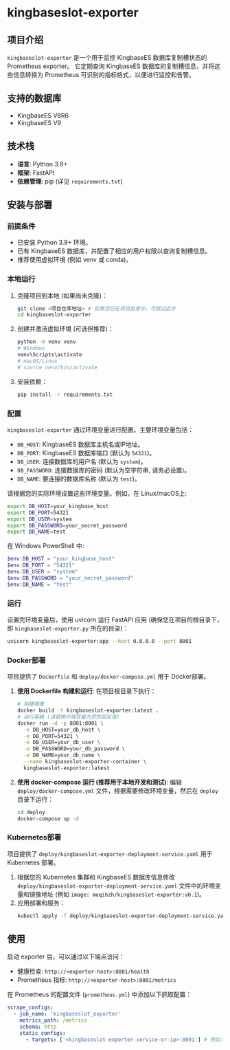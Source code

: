 # kingbaseslot-exporter

## 项目介绍

`kingbaseslot-exporter` 是一个用于监控 KingbaseES 数据库复制槽状态的 Prometheus exporter。
它定期查询 KingbaseES 数据库的复制槽信息，并将这些信息转换为 Prometheus 可识别的指标格式，以便进行监控和告警。

## 支持的数据库
- KingbaseES V8R6
- KingbaseES V9

## 技术栈

- **语言**: Python 3.9+
- **框架**: FastAPI
- **依赖管理**: pip (详见 `requirements.txt`)

## 安装与部署

### 前提条件

- 已安装 Python 3.9+ 环境。
- 已有 KingbaseES 数据库，并配置了相应的用户权限以查询复制槽信息。
- 推荐使用虚拟环境 (例如 venv 或 conda)。

### 本地运行

1.  克隆项目到本地 (如果尚未克隆)：
    ```bash
    git clone <项目仓库地址> # 如果您已在项目目录中，可跳过此步
    cd kingbaseslot-exporter
    ```
2.  创建并激活虚拟环境 (可选但推荐)：
    ```bash
    python -m venv venv
    # Windows
    venv\Scripts\activate
    # macOS/Linux
    # source venv/bin/activate
    ```
3.  安装依赖：
    ```bash
    pip install -r requirements.txt
    ```

### 配置

`kingbaseslot-exporter` 通过环境变量进行配置。主要环境变量包括：

-   `DB_HOST`: KingbaseES 数据库主机名或IP地址。
-   `DB_PORT`: KingbaseES 数据库端口 (默认为 `54321`)。
-   `DB_USER`: 连接数据库的用户名 (默认为 `system`)。
-   `DB_PASSWORD`: 连接数据库的密码 (默认为空字符串, 请务必设置)。
-   `DB_NAME`: 要连接的数据库名称 (默认为 `test`)。

请根据您的实际环境设置这些环境变量。例如，在 Linux/macOS上:
```bash
export DB_HOST=your_kingbase_host
export DB_PORT=54321
export DB_USER=system
export DB_PASSWORD=your_secret_password
export DB_NAME=test
```
在 Windows PowerShell 中:
```powershell
$env:DB_HOST = "your_kingbase_host"
$env:DB_PORT = "54321"
$env:DB_USER = "system"
$env:DB_PASSWORD = "your_secret_password"
$env:DB_NAME = "test"
```

### 运行

设置完环境变量后，使用 uvicorn 运行 FastAPI 应用 (确保您在项目的根目录下，即 `kingbaseslot-exporter.py` 所在的目录)：

```bash
uvicorn kingbaseslot-exporter:app --host 0.0.0.0 --port 8001
```

### Docker部署

项目提供了 `Dockerfile` 和 `deploy/docker-compose.yml` 用于 Docker部署。

1.  **使用 Dockerfile 构建和运行**:
    在项目根目录下执行：
    ```bash
    # 构建镜像
    docker build -t kingbaseslot-exporter:latest .
    # 运行容器 (请替换环境变量为您的实际值)
    docker run -d -p 8001:8001 \
      -e DB_HOST=your_db_host \
      -e DB_PORT=54321 \
      -e DB_USER=your_db_user \
      -e DB_PASSWORD=your_db_password \
      -e DB_NAME=your_db_name \
      --name kingbaseslot-exporter-container \
      kingbaseslot-exporter:latest
    ```

2.  **使用 docker-compose 运行 (推荐用于本地开发和测试)**:
    编辑 `deploy/docker-compose.yml` 文件，根据需要修改环境变量，然后在 `deploy` 目录下运行：
    ```bash
    cd deploy
    docker-compose up -d
    ```

### Kubernetes部署

项目提供了 `deploy/kingbaseslot-exporter-deployment-service.yaml` 用于 Kubernetes 部署。

1.  根据您的 Kubernetes 集群和 KingbaseES 数据库信息修改 `deploy/kingbaseslot-exporter-deployment-service.yaml` 文件中的环境变量和镜像地址 (例如 `image: moqihzh/kingbaseslot-exporter:v0.1`)。
2.  应用部署和服务：
    ```bash
    kubectl apply -f deploy/kingbaseslot-exporter-deployment-service.yaml
    ```

## 使用

启动 exporter 后，可以通过以下端点访问：

-   健康检查: `http://<exporter-host>:8001/health`
-   Prometheus 指标: `http://<exporter-host>:8001/metrics`

在 Prometheus 的配置文件 (`prometheus.yml`) 中添加以下抓取配置：

```yaml
scrape_configs:
  - job_name: 'kingbaseslot_exporter'
    metrics_path: /metrics
    schema: http
    static_configs:
      - targets: ['<kingbaseslot-exporter-service-or-ip>:8001'] # 例如: 在Kubernetes中可能是 'kingbaseslot-exporter.monitoring.svc.cluster.local:8001' 或本地运行时的 'localhost:8001'
```
